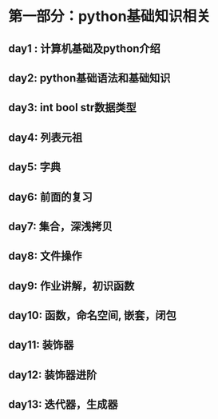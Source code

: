 # 第一部分：python基础知识相关
##  day1 : 计算机基础及python介绍
## day2: python基础语法和基础知识
## day3: int bool str数据类型
## day4: 列表元祖
## day5: 字典
## day6: 前面的复习
## day7: 集合，深浅拷贝
## day8: 文件操作
## day9: 作业讲解，初识函数
## day10: 函数，命名空间, 嵌套，闭包
## day11: 装饰器
## day12: 装饰器进阶
## day13: 迭代器，生成器